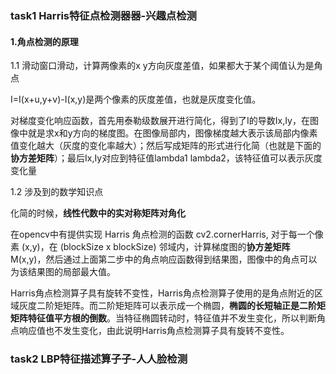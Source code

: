 ### task1 Harris特征点检测器器-兴趣点检测

#### 1.角点检测的原理

1.1 滑动窗口滑动，计算两像素的x y方向灰度差值，如果都大于某个阈值认为是角点

I=I(x+u,y+v)-I(x,y)是两个像素的灰度差值，也就是灰度变化值。

对梯度变化响应函数，首先用泰勒级数展开进行简化，得到了I的导数Ix,Iy，在图像中就是求x和y方向的梯度图。在图像局部内，图像梯度越大表示该局部内像素值变化越大（灰度的变化率越大）；然后写成矩阵的形式进行化简（也就是下面的**协方差矩阵**）；最后Ix,Iy对应到特征值lambda1 lambda2，该特征值可以表示灰度变化量

1.2 涉及到的数学知识点

化简的时候，**线性代数中的实对称矩阵对角化**

在opencv中有提供实现 Harris 角点检测的函数 cv2.cornerHarris, 对于每一个像素 (x,y)，在 (blockSize x blockSize) 邻域内，计算梯度图的**协方差矩阵** M(x,y)，然后通过上面第二步中的角点响应函数得到结果图，图像中的角点可以为该结果图的局部最大值。

Harris角点检测算子具有旋转不变性，Harris角点检测算子使用的是角点附近的区域灰度二阶矩矩阵。而二阶矩矩阵可以表示成一个椭圆，**椭圆的长短轴正是二阶矩矩阵特征值平方根的倒数**。当特征椭圆转动时，特征值并不发生变化，所以判断角点响应值也不发生变化，由此说明Harris角点检测算子具有旋转不变性。



### task2 LBP特征描述算子子-人人脸检测

